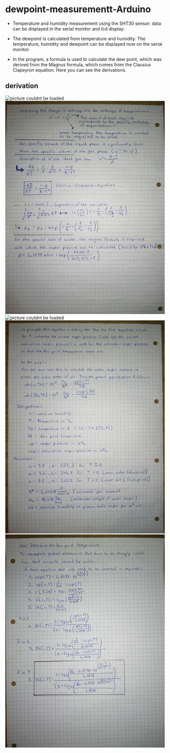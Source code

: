 # dewpoint-measurementt-Arduino
- Temperature and humidity measurement using the SHT30 sensor: data can be displayed in the serial monitor and lcd display.

- The dewpoint is calculated from temperature and humidity. The temperature, humidity and dewpoint can be displayed now on the serial monitor.

- In the program, a formula is used to calculate the dew point, which was derived from the Magnus formula, which comes from the Clausius Clapeyron equation. Here you can see the     derivations.

## derivation 
<img src="mathematical derivations/1. derivation, clausius clapeyron equation 1.jpg" alt="picture couldnt be loaded"> <br>
<img src="mathematical derivations/2. derivation, clausius clapeyron equation 2.jpg" alt="picture couldnt be loaded"> <br>
<img src="mathematical derivations/3. derivation dewpoint formula 1.jpg" alt="picture couldnt be loaded"> <br>
<img src="mathematical derivations/4. derivation dewpoint formula 2.jpg" alt="picture couldnt be loaded"> <br>
<img src="mathematical derivations/5. derivation dewpoint formula 3.jpg" alt="picture couldnt be loaded"> <br>
